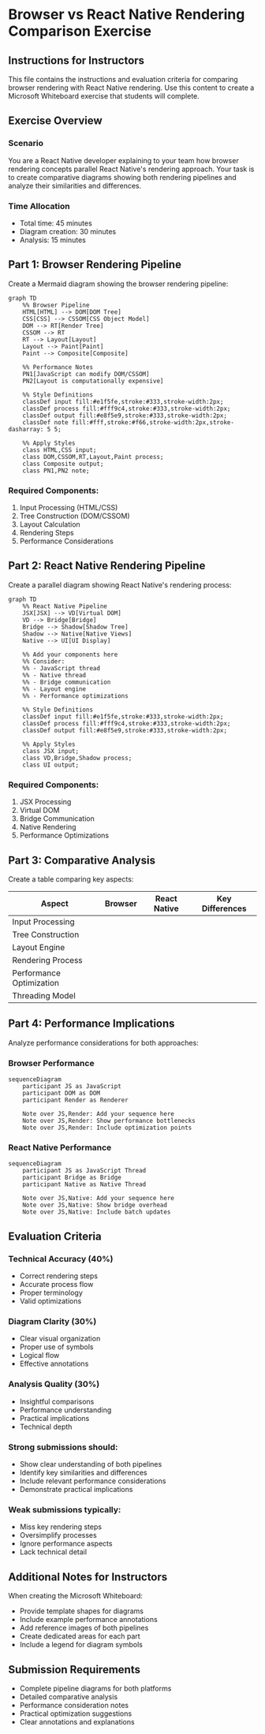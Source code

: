 # Browser vs React Native Rendering Comparison Exercise

## Instructions for Instructors
This file contains the instructions and evaluation criteria for comparing browser rendering with React Native rendering. Use this content to create a Microsoft Whiteboard exercise that students will complete.

## Exercise Overview

### Scenario
You are a React Native developer explaining to your team how browser rendering concepts parallel React Native's rendering approach. Your task is to create comparative diagrams showing both rendering pipelines and analyze their similarities and differences.

### Time Allocation
- Total time: 45 minutes
- Diagram creation: 30 minutes
- Analysis: 15 minutes

## Part 1: Browser Rendering Pipeline

Create a Mermaid diagram showing the browser rendering pipeline:

```mermaid
graph TD
    %% Browser Pipeline
    HTML[HTML] --> DOM[DOM Tree]
    CSS[CSS] --> CSSOM[CSS Object Model]
    DOM --> RT[Render Tree]
    CSSOM --> RT
    RT --> Layout[Layout]
    Layout --> Paint[Paint]
    Paint --> Composite[Composite]
    
    %% Performance Notes
    PN1[JavaScript can modify DOM/CSSOM]
    PN2[Layout is computationally expensive]
    
    %% Style Definitions
    classDef input fill:#e1f5fe,stroke:#333,stroke-width:2px;
    classDef process fill:#fff9c4,stroke:#333,stroke-width:2px;
    classDef output fill:#e8f5e9,stroke:#333,stroke-width:2px;
    classDef note fill:#fff,stroke:#f66,stroke-width:2px,stroke-dasharray: 5 5;
    
    %% Apply Styles
    class HTML,CSS input;
    class DOM,CSSOM,RT,Layout,Paint process;
    class Composite output;
    class PN1,PN2 note;
```

### Required Components:
1. Input Processing (HTML/CSS)
2. Tree Construction (DOM/CSSOM)
3. Layout Calculation
4. Rendering Steps
5. Performance Considerations

## Part 2: React Native Rendering Pipeline

Create a parallel diagram showing React Native's rendering process:

```mermaid
graph TD
    %% React Native Pipeline
    JSX[JSX] --> VD[Virtual DOM]
    VD --> Bridge[Bridge]
    Bridge --> Shadow[Shadow Tree]
    Shadow --> Native[Native Views]
    Native --> UI[UI Display]
    
    %% Add your components here
    %% Consider:
    %% - JavaScript thread
    %% - Native thread
    %% - Bridge communication
    %% - Layout engine
    %% - Performance optimizations
    
    %% Style Definitions
    classDef input fill:#e1f5fe,stroke:#333,stroke-width:2px;
    classDef process fill:#fff9c4,stroke:#333,stroke-width:2px;
    classDef output fill:#e8f5e9,stroke:#333,stroke-width:2px;
    
    %% Apply Styles
    class JSX input;
    class VD,Bridge,Shadow process;
    class UI output;
```

### Required Components:
1. JSX Processing
2. Virtual DOM
3. Bridge Communication
4. Native Rendering
5. Performance Optimizations

## Part 3: Comparative Analysis

Create a table comparing key aspects:

| Aspect | Browser | React Native | Key Differences |
|--------|---------|--------------|----------------|
| Input Processing |  |  |  |
| Tree Construction |  |  |  |
| Layout Engine |  |  |  |
| Rendering Process |  |  |  |
| Performance Optimization |  |  |  |
| Threading Model |  |  |  |

## Part 4: Performance Implications

Analyze performance considerations for both approaches:

### Browser Performance
```mermaid
sequenceDiagram
    participant JS as JavaScript
    participant DOM as DOM
    participant Render as Renderer
    
    Note over JS,Render: Add your sequence here
    Note over JS,Render: Show performance bottlenecks
    Note over JS,Render: Include optimization points
```

### React Native Performance
```mermaid
sequenceDiagram
    participant JS as JavaScript Thread
    participant Bridge as Bridge
    participant Native as Native Thread
    
    Note over JS,Native: Add your sequence here
    Note over JS,Native: Show bridge overhead
    Note over JS,Native: Include batch updates
```

## Evaluation Criteria

### Technical Accuracy (40%)
- Correct rendering steps
- Accurate process flow
- Proper terminology
- Valid optimizations

### Diagram Clarity (30%)
- Clear visual organization
- Proper use of symbols
- Logical flow
- Effective annotations

### Analysis Quality (30%)
- Insightful comparisons
- Performance understanding
- Practical implications
- Technical depth

### Strong submissions should:
- Show clear understanding of both pipelines
- Identify key similarities and differences
- Include relevant performance considerations
- Demonstrate practical implications

### Weak submissions typically:
- Miss key rendering steps
- Oversimplify processes
- Ignore performance aspects
- Lack technical detail

## Additional Notes for Instructors

When creating the Microsoft Whiteboard:
- Provide template shapes for diagrams
- Include example performance annotations
- Add reference images of both pipelines
- Create dedicated areas for each part
- Include a legend for diagram symbols

## Submission Requirements
- Complete pipeline diagrams for both platforms
- Detailed comparative analysis
- Performance consideration notes
- Practical optimization suggestions
- Clear annotations and explanations